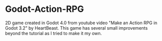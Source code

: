 # Godot-Action-RPG
2D game created in Godot 4.0 from youtube video "Make an Action RPG in Godot 3.2" by HeartBeast. This game has several small improvements beyond the tutorial as I tried to make it my own.
